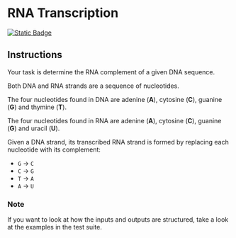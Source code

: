 # RNA Transcription
[![Static Badge](https://img.shields.io/badge/Link-To%20Exercise-blue)](https://exercism.org/tracks/python/exercises/rna-transcription)

## Instructions

Your task is determine the RNA complement of a given DNA sequence.

Both DNA and RNA strands are a sequence of nucleotides.

The four nucleotides found in DNA are adenine (**A**), cytosine (**C**), 
guanine (**G**) and thymine (**T**).

The four nucleotides found in RNA are adenine (**A**), cytosine (**C**), 
guanine (**G**) and uracil (**U**).

Given a DNA strand, its transcribed RNA strand is formed by replacing each 
nucleotide with its complement:

* `G` -> `C`
* `C` -> `G`
* `T` -> `A`
* `A` -> `U`

### Note

If you want to look at how the inputs and outputs are structured, take a look 
at the examples in the test suite.